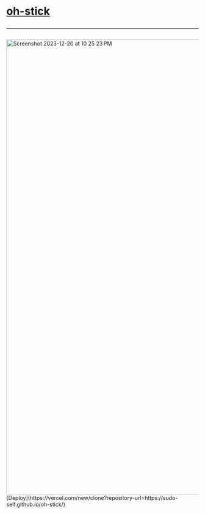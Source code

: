 # <a href="https://sudo-self.github.io/oh-stick/">oh-stick</a>&nbsp;<hr>
<img width="1190" alt="Screenshot 2023-12-20 at 10 25 23 PM" src="https://github.com/sudo-self/oh-stick/assets/119916323/4b25c171-992c-4a48-8b1d-1db67ddf131b">
[Deploy](https://vercel.com/new/clone?repository-url=https://sudo-self.github.io/oh-stick/)
